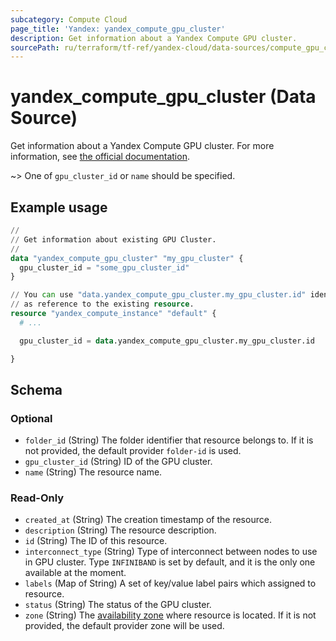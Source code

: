 ```yaml
---
subcategory: Compute Cloud
page_title: 'Yandex: yandex_compute_gpu_cluster'
description: Get information about a Yandex Compute GPU cluster.
sourcePath: ru/terraform/tf-ref/yandex-cloud/data-sources/compute_gpu_cluster.md
---
```


# yandex_compute_gpu_cluster (Data Source)

Get information about a Yandex Compute GPU cluster. For more information, see [the official documentation](https://yandex.cloud/docs/compute/concepts/gpu-cluster).

~> One of `gpu_cluster_id` or `name` should be specified.

## Example usage

```terraform
//
// Get information about existing GPU Cluster.
//
data "yandex_compute_gpu_cluster" "my_gpu_cluster" {
  gpu_cluster_id = "some_gpu_cluster_id"
}

// You can use "data.yandex_compute_gpu_cluster.my_gpu_cluster.id" identifier 
// as reference to the existing resource.
resource "yandex_compute_instance" "default" {
  # ...

  gpu_cluster_id = data.yandex_compute_gpu_cluster.my_gpu_cluster.id

}
```

<!-- schema generated by tfplugindocs -->
## Schema

### Optional

- `folder_id` (String) The folder identifier that resource belongs to. If it is not provided, the default provider `folder-id` is used.
- `gpu_cluster_id` (String) ID of the GPU cluster.
- `name` (String) The resource name.

### Read-Only

- `created_at` (String) The creation timestamp of the resource.
- `description` (String) The resource description.
- `id` (String) The ID of this resource.
- `interconnect_type` (String) Type of interconnect between nodes to use in GPU cluster. Type `INFINIBAND` is set by default, and it is the only one available at the moment.
- `labels` (Map of String) A set of key/value label pairs which assigned to resource.
- `status` (String) The status of the GPU cluster.
- `zone` (String) The [availability zone](https://yandex.cloud/docs/overview/concepts/geo-scope) where resource is located. If it is not provided, the default provider zone will be used.

